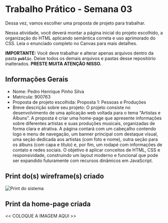 # Trabalho Prático - Semana 03

Dessa vez, vamos escolher uma proposta de projeto para trabalhar.

Nessa atividade, você deverá montar a página inicial do projeto escolhido, a organização do HTML aplicando semântica correta e uso aprimorado do CSS. Leia o enunciado completo no Canvas para mais detalhes.

**IMPORTANTE:** Você deve trabalhar e alterar apenas arquivos dentro da pasta **`public`**. Deixe todos os demais arquivos e pastas desse repositório inalterados. **PRESTE MUITA ATENÇÃO NISSO.**

## Informações Gerais

- Nome: Pedro Henrique Pinho Silva 
- Matricula: 900763
- Proposta de projeto escolhida: Proposta 1: Pessoas e Produções
- Breve descrição sobre seu projeto: O projeto consiste no desenvolvimento de uma aplicação web voltada para o tema “Artistas e Álbuns”. A proposta é criar uma home-page que apresente informações sobre diferentes artistas e suas produções musicais, organizadas de forma clara e atrativa. A página contará com um cabeçalho contendo logo e menu de navegação, um banner principal com destaque visual, uma seção dedicada aos artistas (com foto e nome), outra seção para os álbuns (com capa e título) e, por fim, um rodapé com informações de contato e redes sociais. O objetivo é aplicar conceitos de HTML, CSS e responsividade, construindo um layout moderno e funcional que pode ser expandido futuramente com recursos dinâmicos em JavaScript.


## Print do(s) wireframe(s) criado

![Print do sistema](https://www.figma.com/design/etGAtTeLo1cx7MEQupHSQX/Pessoas-e-Produ%C3%A7%C3%B5es?node-id=0-1&t=fobpsfHwy0ycdwqt-1)


## Print da home-page criada

<<  COLOQUE A IMAGEM AQUI >>
